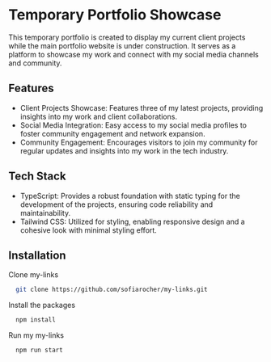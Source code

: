 
# Temporary Portfolio Showcase 

This temporary portfolio is created to display my current client projects while the main portfolio website is under construction. It serves as a platform to showcase my work and connect with my social media channels and community.

## Features

- Client Projects Showcase: Features three of my latest projects, providing insights into my work and client collaborations.
- Social Media Integration: Easy access to my social media profiles to foster community engagement and network expansion.
- Community Engagement: Encourages visitors to join my community for regular updates and insights into my work in the tech industry.
## Tech Stack

- TypeScript: Provides a robust foundation with static typing for the development of the projects, ensuring code reliability and maintainability.
- Tailwind CSS: Utilized for styling, enabling responsive design and a cohesive look with minimal styling effort.



## Installation

Clone my-links

```bash
  git clone https://github.com/sofiarocher/my-links.git
```

Install the packages 
```bash
  npm install
```

Run my my-links
```bash
  npm run start
```
    
